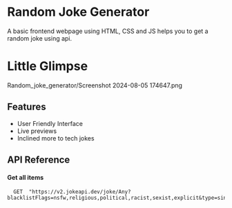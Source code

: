 
# Random Joke Generator

A basic frontend webpage using HTML, CSS and JS helps you to get a random joke using api.

# Little Glimpse

Random_joke_generator/Screenshot 2024-08-05 174647.png


## Features

- User Friendly Interface
- Live previews
- Inclined more to tech jokes


## API Reference

#### Get all items

```http
  GET  "https://v2.jokeapi.dev/joke/Any?blacklistFlags=nsfw,religious,political,racist,sexist,explicit&type=single";

